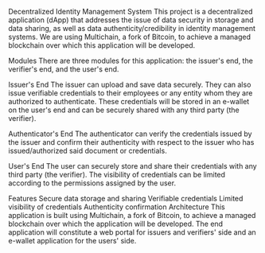 Decentralized Identity Management System
This project is a decentralized application (dApp) that addresses the issue of data security in storage and data sharing, as well as data authenticity/credibility
in identity management systems. We are using Multichain, a fork of Bitcoin, to achieve a managed blockchain over which this application will be developed.

Modules
There are three modules for this application: the issuer's end, the verifier's end, and the user's end.

Issuer's End
The issuer can upload and save data securely. They can also issue verifiable credentials to their employees or any entity whom they are authorized to authenticate. These credentials will be stored in an e-wallet on the user's end and can be securely shared with any third party (the verifier).

Authenticator's End
The authenticator can verify the credentials issued by the issuer and confirm their authenticity with respect to the issuer who has issued/authorized said document or credentials.

User's End
The user can securely store and share their credentials with any third party (the verifier). The visibility of credentials can be limited according to the permissions assigned by the user.

Features
Secure data storage and sharing
Verifiable credentials
Limited visibility of credentials
Authenticity confirmation
Architecture
This application is built using Multichain, a fork of Bitcoin, to achieve a managed blockchain over which the application will be developed. The end application will constitute a web portal for issuers and verifiers' side and an e-wallet application for the users' side.
